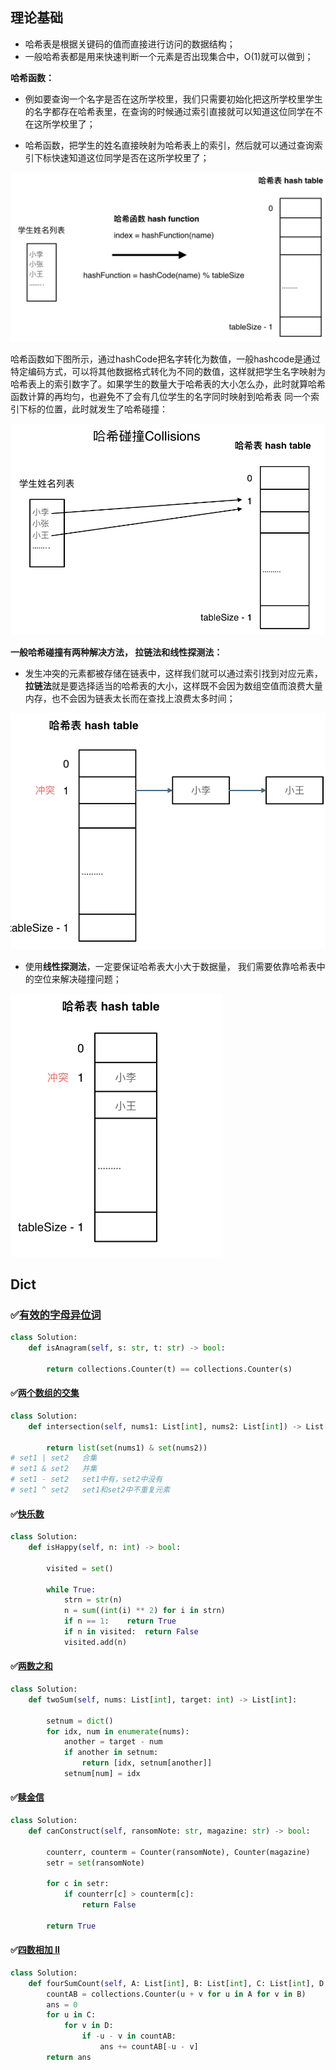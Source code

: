 ## 理论基础



- 哈希表是根据关键码的值而直接进行访问的数据结构；
- 一般哈希表都是用来快速判断一个元素是否出现集合中，O(1)就可以做到；

**哈希函数：**

- 例如要查询一个名字是否在这所学校里，我们只需要初始化把这所学校里学生的名字都存在哈希表里，在查询的时候通过索引直接就可以知道这位同学在不在这所学校里了；

- 哈希函数，把学生的姓名直接映射为哈希表上的索引，然后就可以通过查询索引下标快速知道这位同学是否在这所学校里了；

<img src="./assets/2021010423484818.png" alt="哈希表2" style="zoom:67%;" />

哈希函数如下图所示，通过hashCode把名字转化为数值，一般hashcode是通过特定编码方式，可以将其他数据格式转化为不同的数值，这样就把学生名字映射为哈希表上的索引数字了。如果学生的数量大于哈希表的大小怎么办，此时就算哈希函数计算的再均匀，也避免不了会有几位学生的名字同时映射到哈希表 同一个索引下标的位置，此时就发生了哈希碰撞：

<img src="./assets/2021010423494884.png" alt="哈希表3" style="zoom:67%;" />



**一般哈希碰撞有两种解决方法， 拉链法和线性探测法：**

- 发生冲突的元素都被存储在链表中，这样我们就可以通过索引找到对应元素，**拉链法**就是要选择适当的哈希表的大小，这样既不会因为数组空值而浪费大量内存，也不会因为链表太长而在查找上浪费太多时间；

<img src="./assets/20210104235015226.png" alt="哈希表4" style="zoom:67%;" />

- 使用**线性探测法**，一定要保证哈希表大小大于数据量， 我们需要依靠哈希表中的空位来解决碰撞问题；

<img src="./assets/20210104235109950.png" alt="哈希表5" style="zoom:67%;" />



## Dict



### ✅[有效的字母异位词](https://leetcode.cn/problems/valid-anagram/)

```python
class Solution:
    def isAnagram(self, s: str, t: str) -> bool:

        return collections.Counter(t) == collections.Counter(s)
```



#### ✅[两个数组的交集](https://leetcode.cn/problems/intersection-of-two-arrays/)

```python
class Solution:
    def intersection(self, nums1: List[int], nums2: List[int]) -> List[int]:

        return list(set(nums1) & set(nums2))
# set1 | set2   合集
# set1 & set2   并集
# set1 - set2   set1中有，set2中没有
# set1 ^ set2   set1和set2中不重复元素
```



#### ✅[快乐数](https://leetcode.cn/problems/happy-number/)

```python
class Solution:
    def isHappy(self, n: int) -> bool:

        visited = set()

        while True:
            strn = str(n)
            n = sum((int(i) ** 2) for i in strn)
            if n == 1:    return True
            if n in visited:  return False
            visited.add(n)
```



#### ✅[两数之和](https://leetcode.cn/problems/two-sum/)

```python
class Solution:
    def twoSum(self, nums: List[int], target: int) -> List[int]:

        setnum = dict()
        for idx, num in enumerate(nums):
            another = target - num
            if another in setnum:
                return [idx, setnum[another]]
            setnum[num] = idx
```



#### ✅[赎金信](https://leetcode.cn/problems/ransom-note/)

```python
class Solution:
    def canConstruct(self, ransomNote: str, magazine: str) -> bool:

        counterr, counterm = Counter(ransomNote), Counter(magazine)
        setr = set(ransomNote)

        for c in setr:
            if counterr[c] > counterm[c]:
                return False
        
        return True

```



#### ✅[四数相加 II](https://leetcode.cn/problems/4sum-ii/)

```python
class Solution:
    def fourSumCount(self, A: List[int], B: List[int], C: List[int], D: List[int]) -> int:
        countAB = collections.Counter(u + v for u in A for v in B)
        ans = 0
        for u in C:
            for v in D:
                if -u - v in countAB:
                    ans += countAB[-u - v]
        return ans
```

